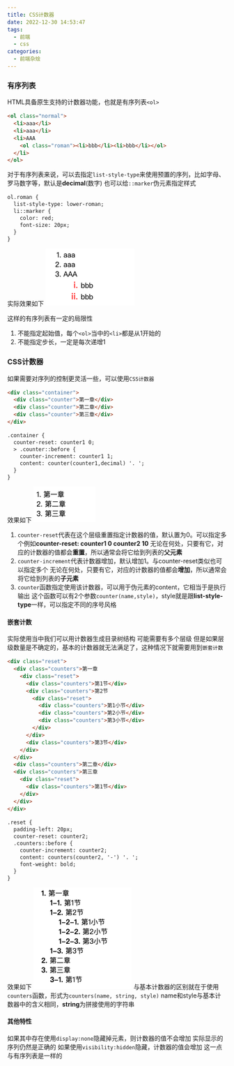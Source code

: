 ```yaml
---
title: CSS计数器
date: 2022-12-30 14:53:47
tags: 
  - 前端
  - css
categories: 
  - 前端杂烩
---
```


### 有序列表
HTML具备原生支持的计数器功能，也就是有序列表`<ol>`
```html
<ol class="normal">
  <li>aaa</li>
  <li>aaa</li>
  <li>AAA
    <ol class="roman"><li>bbb</li><li>bbb</li></ol>
  </li>
</ol>
```
<!-- more -->
对于有序列表来说，可以去指定`list-style-type`来使用预置的序列，比如字母、罗马数字等，默认是**decimal**(数字)
也可以给`::marker`伪元素指定样式
```less
ol.roman {
  list-style-type: lower-roman;
  li::marker {
    color: red;
    font-size: 20px;
  }
}
```
实际效果如下
![有序列表](/images/前端杂烩/CSS计数器/有序列表.png)

这样的有序列表有一定的局限性
1. 不能指定起始值，每个`<ol>`当中的`<li>`都是从1开始的
2. 不能指定步长，一定是每次递增1

### CSS计数器
如果需要对序列的控制更灵活一些，可以使用`CSS计数器`
```html
<div class="container">
  <div class="counter">第一章</div>
  <div class="counter">第二章</div>
  <div class="counter">第三章</div>
</div>
```
```less
.container {
  counter-reset: counter1 0;
  > .counter::before {
    counter-increment: counter1 1;
    content: counter(counter1,decimal) '. ';
  }
}
```
效果如下
![counter](/images/前端杂烩/CSS计数器/counter.png)

1. `counter-reset`代表在这个层级重置指定计数器的值，默认置为0。可以指定多个例如**counter-reset: counter1 0 counter2 10**
无论在何处，只要有它，对应的计数器的值都会**重置**，所以通常会将它给到列表的**父元素**
2. `counter-increment`代表计数器增加，默认增加1。与counter-reset类似也可以指定多个
无论在何处，只要有它，对应的计数器的值都会**增加**，所以通常会将它给到列表的**子元素**
3. `counter`函数指定使用该计数器，可以用于伪元素的content，它相当于是执行输出
这个函数可以有2个参数`counter(name,style)`，style就是跟**list-style-type**一样，可以指定不同的序号风格

#### 嵌套计数
实际使用当中我们可以用计数器生成目录树结构
可能需要有多个层级
但是如果层级数量是不确定的，基本的计数器就无法满足了，这种情况下就需要用到`嵌套计数`

```html
<div class="reset">
  <div class="counters">第一章
    <div class="reset">
      <div class="counters">第1节</div>
      <div class="counters">第2节
        <div class="reset">
          <div class="counters">第1小节</div>
          <div class="counters">第2小节</div>
          <div class="counters">第3小节</div>
        </div>
      </div>
      <div class="counters">第3节</div>
    </div>
  </div>
  <div class="counters">第二章</div>
  <div class="counters">第三章
    <div class="reset">
      <div class="counters">第1节</div>
    </div>
  </div>
</div>
```
```less
.reset {
  padding-left: 20px;
  counter-reset: counter2;
  .counters::before {
    counter-increment: counter2;
    content: counters(counter2, '-') '. ';
    font-weight: bold;
  }
}
```
效果如下
![counters](/images/前端杂烩/CSS计数器/counters.png)
与基本计数器的区别就在于使用`counters`函数，形式为`counters(name, string, style)`
name和style与基本计数器中的含义相同，**string**为拼接使用的字符串

#### 其他特性
如果其中存在使用`display:none`隐藏掉元素，则计数器的值不会增加
实际显示的序列仍然是正确的
如果使用`visibility:hidden`隐藏，计数器的值会增加
这一点与有序列表是一样的
